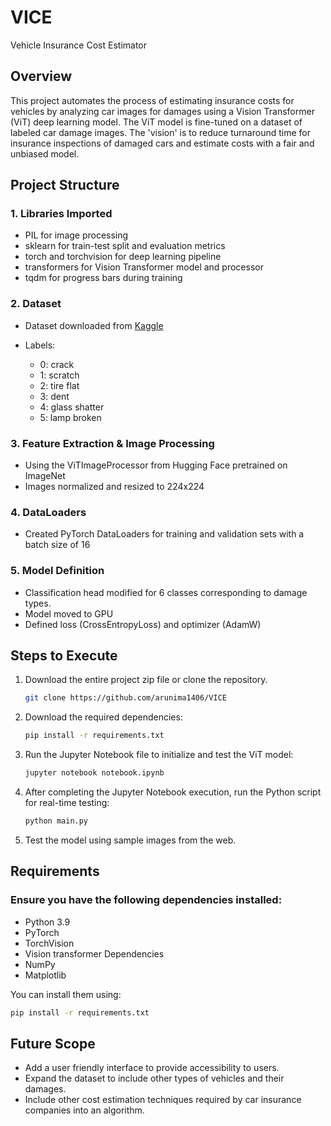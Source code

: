 # VICE
Vehicle Insurance Cost Estimator

## Overview
This project automates the process of estimating insurance costs for vehicles by analyzing car images for damages using a Vision Transformer (ViT) deep learning model. The ViT model is fine-tuned on a dataset of labeled car damage images. The 'vision' is to reduce turnaround time for insurance inspections of damaged cars and estimate costs with a fair and unbiased model.

## Project Structure

### 1. Libraries Imported

- PIL for image processing
- sklearn for train-test split and evaluation metrics
- torch and torchvision for deep learning pipeline
- transformers for Vision Transformer model and processor
- tqdm for progress bars during training


### 2. Dataset

- Dataset downloaded from [Kaggle](https://www.kaggle.com/datasets/sudhanshu2198/ripik-hackfest?resource=download)

- Labels: 
   - 0: crack
   - 1: scratch
   - 2: tire flat
   - 3: dent
   - 4: glass shatter
   - 5: lamp broken

### 3. Feature Extraction & Image Processing

- Using the ViTImageProcessor from Hugging Face pretrained on ImageNet
- Images normalized and resized to 224x224

### 4. DataLoaders

- Created PyTorch DataLoaders for training and validation sets with a batch size of 16

### 5. Model Definition

- Classification head modified for 6 classes corresponding to damage types.
- Model moved to GPU
- Defined loss (CrossEntropyLoss) and optimizer (AdamW)

## Steps to Execute

1. Download the entire project zip file or clone the repository.
   ```bash
   git clone https://github.com/arunima1406/VICE
   ```
2. Download the required dependencies:
   ```bash
   pip install -r requirements.txt
   ```
3. Run the Jupyter Notebook file to initialize and test the ViT model:
   ```bash
   jupyter notebook notebook.ipynb
   ```
4. After completing the Jupyter Notebook execution, run the Python script for real-time testing:
   ```bash
   python main.py
   ```
5. Test the model using sample images from the web.

## Requirements
### Ensure you have the following dependencies installed:
- Python 3.9
- PyTorch
- TorchVision
- Vision transformer Dependencies
- NumPy
- Matplotlib

You can install them using:
```bash
pip install -r requirements.txt
```

## Future Scope

- Add a user friendly interface to provide accessibility to users.
- Expand the dataset to include other types of vehicles and their damages.
- Include other cost estimation techniques required by car insurance companies into an algorithm.
